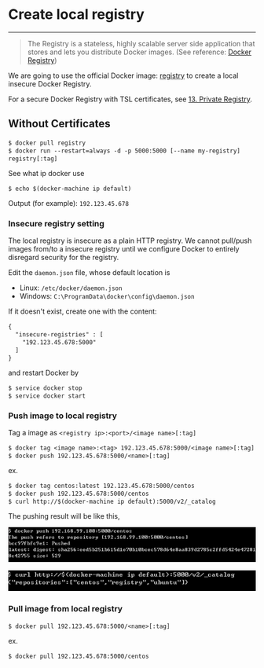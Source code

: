 # Create local registry
---

> The Registry is a stateless, highly scalable server side application that stores and lets you distribute Docker images. (See reference: [Docker Registry](https://docs.docker.com/registry/))

We are going to use the official Docker image: [registry](https://hub.docker.com/_/registry/) to create a local insecure Docker Registry. 

For a secure Docker Registry with TSL certificates, see [13. Private Registry]().


## Without Certificates

```
$ docker pull registry
$ docker run --restart=always -d -p 5000:5000 [--name my-registry] registry[:tag]
```

See what ip docker use
```
$ echo $(docker-machine ip default)
```

Output (for example): `192.123.45.678`


### Insecure registry setting

The local registry is insecure as a plain HTTP registry.
We cannot pull/push images from/to a insecure registry until we configure Docker to entirely disregard security for the registry.

Edit the `daemon.json` file, whose default location is
- Linux: `/etc/docker/daemon.json`
- Windows:  `C:\ProgramData\docker\config\daemon.json`

If it doesn't exist, create one with the content:

```
{
  "insecure-registries" : [
	"192.123.45.678:5000"
  ]
}
```

and restart Docker by 

```
$ service docker stop
$ service docker start
```


### Push image to local registry

Tag a image as `<registry ip>:<port>/<image name>[:tag]`

```
$ docker tag <image name>:<tag> 192.123.45.678:5000/<image name>[:tag]
$ docker push 192.123.45.678:5000/<name>[:tag]
```

ex.
```
$ docker tag centos:latest 192.123.45.678:5000/centos
$ docker push 192.123.45.678:5000/centos
$ curl http://$(docker-machine ip default):5000/v2/_catalog 
```

The pushing result will be like this,

![](assets/001.png)

![](assets/002.png)


### Pull image from local registry

```
$ docker pull 192.123.45.678:5000/<name>[:tag]
```

ex. 
```
$ docker pull 192.123.45.678:5000/centos
```


